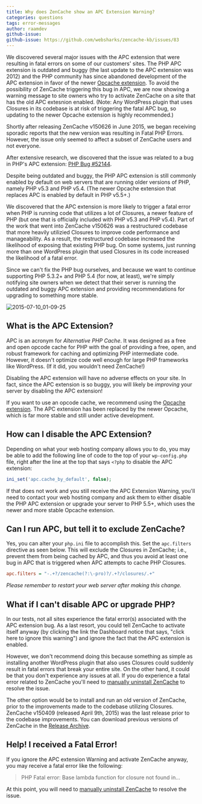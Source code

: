 ```yaml
---
title: Why does ZenCache show an APC Extension Warning?
categories: questions
tags: error-messages
author: raamdev
github-issue:
github-issue: https://github.com/websharks/zencache-kb/issues/83
---
```


We discovered several major issues with the APC extension that were resulting in fatal errors on some of our customers' sites. The PHP APC extension is outdated and buggy (the last update to the APC extension was 2012) and the PHP community has since abandoned development of the APC extension in favor of the newer [Opcache extension](http://php.net/manual/en/book.opcache.php). To avoid the possibility of ZenCache triggering this bug in APC, we are now showing a warning message to site owners who try to activate ZenCache on a site that has the old APC extesnion enabled. (Note: Any WordPress plugin that uses Closures in its codebase is at risk of triggering the fatal APC bug, so updating to the newer Opcache extension is highly recommended.)

Shortly after releasing ZenCache v150626 in June 2015, we began receiving sporadic reports that the new version was resulting in Fatal PHP Errors. However, the issue only seemed to affect a subset of ZenCache users and not everyone. 

After extensive research, we discovered that the issue was related to a bug in PHP's APC extension: [PHP Bug #52144](https://bugs.php.net/bug.php?id=52144).

Despite being outdated and buggy, the PHP APC extension is still commonly enabled by default on web servers that are running older versions of PHP, namely PHP v5.3 and PHP v5.4. (The newer Opcache extension that replaces APC is enabled by default in PHP v5.5+.)

We discovered that the APC extension is more likely to trigger a fatal error when PHP is running code that utilizes a lot of Closures, a newer feature of PHP (but one that is officially included with PHP v5.3 and PHP v5.4). Part of the work that went into ZenCache v150626 was a restructured codebase that more heavily utilizied Closures to improve code performance and manageability. As a result, the restructured codebase increased the likelihood of exposing that existing PHP bug. On some systems, just running more than one WordPress plugin that used Closures in its code increased the likelihood of a fatal error.

Since we can't fix the PHP bug ourselves, and because we want to continue supporting PHP 5.3.2+ and PHP 5.4 (for now, at least), we're simply notifying site owners when we detect that their server is running the outdated and buggy APC extension and providing recommendations for upgrading to something more stable.

![2015-07-10_01-09-25](https://cloud.githubusercontent.com/assets/53005/8612560/5dfc91b6-26a0-11e5-891b-dadd8847bb04.png)

## What is the APC Extension?

APC is an acronym for _Alternative PHP Cache_. It was designed as a free and open opcode cache for PHP with the goal of providing a free, open, and robust framework for caching and optimizing PHP intermediate code. However, it doesn't optimize code well enough for large PHP frameworks like WordPress. (If it did, you wouldn't need ZenCache!)

Disabling the APC extension will have no adverse effects on your site. In fact, since the APC extension is so buggy, you will likely be _improving_ your server by disabling the APC extension!

If you want to use an opcode cache, we recommend using the [Opcache extension](http://php.net/manual/en/book.opcache.php). The APC extension has been replaced by the newer Opcache, which is far more stable and still under active development.

## How can I disable the APC Extension?

Depending on what your web hosting company allows you to do, you may be able to add the following line of code to the top of your `wp-config.php` file, right after the line at the top that says `<?php` to disable the APC extension:

```php
ini_set('apc.cache_by_default', false);
```

If that does not work and you still receive the APC Extension Warning, you'll need to contact your web hosting company and ask them to either disable the PHP APC extension or upgrade your server to PHP 5.5+, which uses the newer and more stable Opcache extension.

## Can I run APC, but tell it to exclude ZenCache?

Yes, you can alter your `php.ini` file to accomplish this. Set the `apc.filters` directive as seen below. This will exclude the Closures in ZenCache; i.e., prevent them from being cached by APC, and thus you avoid at least one bug in APC that is triggered when APC attempts to cache PHP Closures.

```ini
apc.filters = "-.+?/zencache(?:\-pro)?/.+?/closures/.+"
```

_Please remember to restart your web server after making this change._

## What if I can't disable APC or upgrade PHP?

In our tests, not all sites experience the fatal error(s) associated with the APC extension bug. As a last resort, you could tell ZenCache to activate itself anyway (by clicking the link the Dashboard notice that says, "click here to ignore this warning") and ignore the fact that the APC extension is enabled. 

However, we don't recommend doing this because something as simple as installing another WordPress plugin that also uses Closures could suddenly result in fatal errors that break your entire site. On the other hand, it could be that you don't experience any issues at all. If you do experience a fatal error related to ZenCache you'll need to [manually uninstall ZenCache](http://zencache.com/kb-article/how-do-i-uninstall-zencache/#toc-86754ab8) to resolve the issue.

The other option would be to install and run an old version of ZenCache, prior to the improvements made to the codebase utilizing Closures. ZenCache v150409 (released April 9th, 2015) was the last release prior to the codebase improvements. You can download previous versions of ZenCache in the [Release Archive](http://zencache.com/release-archive/).

## Help! I received a Fatal Error!

If you ignore the APC extension Warning and activate ZenCache anyway, you may receive a fatal error like the following:

> PHP Fatal error: Base lambda function for closure not found in...

At this point, you will need to [manually uninstall ZenCache](http://zencache.com/kb-article/how-do-i-uninstall-zencache/#toc-86754ab8) to resolve the issue.
